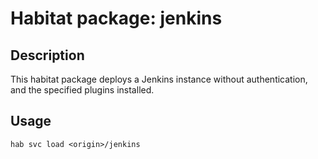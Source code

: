 # Habitat package: jenkins

## Description

This habitat package deploys a Jenkins instance without authentication, and the specified plugins installed.

## Usage

```
hab svc load <origin>/jenkins
```